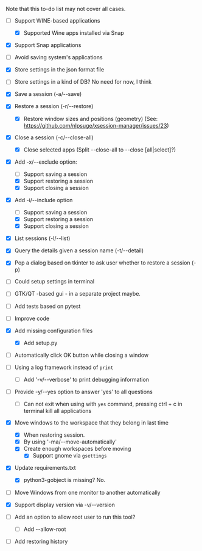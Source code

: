 Note that this to-do list may not cover all cases.

- [ ] Support WINE-based applications
  - [x] Supported Wine apps installed via Snap
- [x] Support Snap applications
- [ ] Avoid saving system's applications
- [x] Store settings in the json format file
- [ ] Store settings in a kind of DB? No need for now, I think
- [x] Save a session (-a/--save)
- [x] Restore a session (-r/--restore)
  - [x] Restore window sizes and positions (geometry) (See: https://github.com/nlpsuge/xsession-manager/issues/23)
- [x] Close a session (-c/--close-all)
  - [x] Close selected apps (Split --close-all to --close [all|select]?)
- [x] Add -x/--exclude option:
  - [ ] Support saving a session
  - [x] Support restoring a session
  - [x] Support closing a session
- [x] Add -i/--include option
  - [ ] Support saving a session
  - [x] Support restoring a session
  - [x] Support closing a session
- [x] List sessions (-l/--list)
- [x] Query the details given a session name (-t/--detail)
- [x] Pop a dialog based on tkinter to ask user whether to restore a session (-p)
- [ ] Could setup settings in terminal
- [ ] GTK/QT -based gui - in a separate project maybe.
- [ ] Add tests based on pytest
- [ ] Improve code
- [x] Add missing configuration files
  - [x] Add setup.py
- [ ] Automatically click OK button while closing a window
- [ ] Using a log framework instead of `print`
  - [ ] Add '-v/--verbose' to print debugging information
- [ ] Provide -y/--yes option to answer 'yes' to all questions
  - [ ] Can not exit when using with `yes` command, pressing ctrl + c in terminal kill all applications
- [x] Move windows to the workspace that they belong in last time 
  - [x] When restoring session.
  - [x] By using '-ma/--move-automatically'
  - [x] Create enough workspaces before moving
    - [x] Support gnome via `gsettings`
- [x] Update requirements.txt
  - [x] python3-gobject is missing? No.
- [ ] Move Windows from one monitor to another automatically
- [x] Support display version via -v/--version
- [ ] Add an option to allow root user to run this tool?
    - [ ] Add --allow-root
- [ ] Add restoring history

